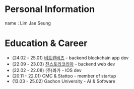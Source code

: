 # Personal Information
name : Lim Jae Seung

# Education & Career
- (24.02 - 25.01) [비트윈비츠](https://betweenbits.io/) - backend blockchain app dev
- (22.09 - 23.03) [진스토리코리아](https://www.genestorykr.com/) - backend web dev
- (22.02 - 22.08) (주)콰가 - IOS dev
- (20.11 - 22.01) CMC & Stattoo - member of startup 
- (13.03 - 25.02) Gachon University - AI & Software
